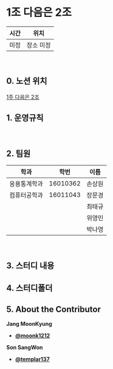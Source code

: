 
# 1조 다음은 2조

| 시간 | 위치 |
|----------|------|
| 미정 | 장소 미정 | 

<br>

## 0. 노션 위치

[1주 다음은 2조](https://www.notion.so/i-group-2-69a67019cae2412c9f84f8c44639bab4)

##  1. 운영규칙 

 
 
<br>
 

## 2. 팀원
| 학과 | 학번 | 이름 |
| ---- | ---- | ---- |
| 응용통계학과     |  16010362    |  손상원   |
| 컴퓨터공학과     |  16011043    |  장문경   |
|                 |    | 최태규|
||    | 위영민|
||    | 박나영|
<br>

## 3. 스터디 내용



 



## 4. 스터디폴더 
## 5. About the Contributor

**Jang MoonKyung**
- [**@moonk1212**](https://github.com/moonk1212)   

**Son SangWon**
- [**@templar137**](https://github.com/templar137)  

